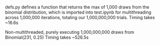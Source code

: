 defs.py defines a function that returns the max of 1,000 draws from the binomial distribution, which is imported into test.ipynb for multithreading 
across 1,000,000 iterations, totaling our 1,000,000,000 trials.
Timing takes ~16.6s

Non-multithreaded, purely executing 1,000,000,000 draws from Binomial(231, 0.25)
Timing takes ~526.5s
